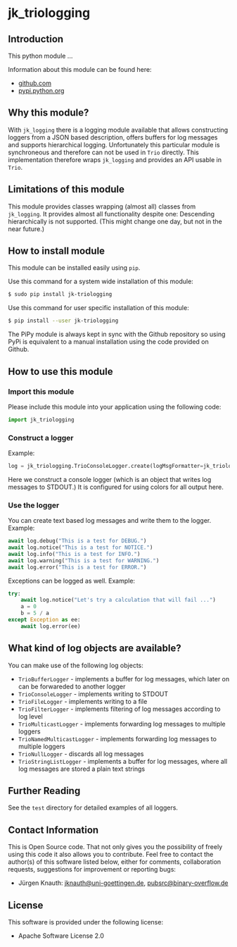 jk_triologging
==========

Introduction
------------

This python module ...

Information about this module can be found here:

* [github.com](https://github.com/jkpubsrc/python-module-jk-triologging)
* [pypi.python.org](https://pypi.python.org/pypi/jk_triologging)

Why this module?
----------------

With `jk_logging` there is a logging module available that allows constructing loggers from a JSON based description, offers buffers for log messages and supports hierarchical logging. Unfortunately this particular module is synchroneous and therefore can not be used in `Trio` directly. This implementation therefore wraps `jk_logging` and provides an API usable in `Trio`.

Limitations of this module
--------------------------

This module provides classes wrapping (almost all) classes from `jk_logging`. It provides almost all functionality despite one: Descending hierarchically is not supported. (This might change one day, but not in the near future.)

How to install module
----------------------

This module can be installed easily using `pip`.

Use this command for a system wide installation of this module:

```bash
$ sudo pip install jk-triologging
```

Use this command for user specific installation of this module:

```bash
$ pip install --user jk-triologging
```

The PiPy module is always kept in sync with the Github repository so using PyPi is equivalent to a manual installation using the code provided on Github.

How to use this module
----------------------

### Import this module

Please include this module into your application using the following code:

```python
import jk_triologging
```

### Construct a logger

Example:

```python
log = jk_triologging.TrioConsoleLogger.create(logMsgFormatter=jk_triologging.COLOR_LOG_MESSAGE_FORMATTER)
```

Here we construct a console logger (which is an object that writes log messages to STDOUT.) It is configured for using colors for all output here.

### Use the logger

You can create text based log messages and write them to the logger. Example:

```python
await log.debug("This is a test for DEBUG.")
await log.notice("This is a test for NOTICE.")
await log.info("This is a test for INFO.")
await log.warning("This is a test for WARNING.")
await log.error("This is a test for ERROR.")
```

Exceptions can be logged as well. Example:

```python
try:
	await log.notice("Let's try a calculation that will fail ...")
	a = 0
	b = 5 / a
except Exception as ee:
	await log.error(ee)
```

What kind of log objects are available?
---------------------------------------

You can make use of the following log objects:

* `TrioBufferLogger` - implements a buffer for log messages, which later on can be forwareded to another logger
* `TrioConsoleLogger` - implements writing to STDOUT
* `TrioFileLogger` - implements writing to a file
* `TrioFilterLogger` - implements filtering of log messages according to log level
* `TrioMulticastLogger` - implements forwarding log messages to multiple loggers
* `TrioNamedMulticastLogger` - implements forwarding log messages to multiple loggers
* `TrioNullLogger` - discards all log messages
* `TrioStringListLogger` - implements a buffer for log messages, where all log messages are stored a plain text strings

Further Reading
-------------------

See the `test` directory for detailed examples of all loggers.

Contact Information
-------------------

This is Open Source code. That not only gives you the possibility of freely using this code it also
allows you to contribute. Feel free to contact the author(s) of this software listed below, either
for comments, collaboration requests, suggestions for improvement or reporting bugs:

* Jürgen Knauth: jknauth@uni-goettingen.de, pubsrc@binary-overflow.de

License
-------

This software is provided under the following license:

* Apache Software License 2.0



